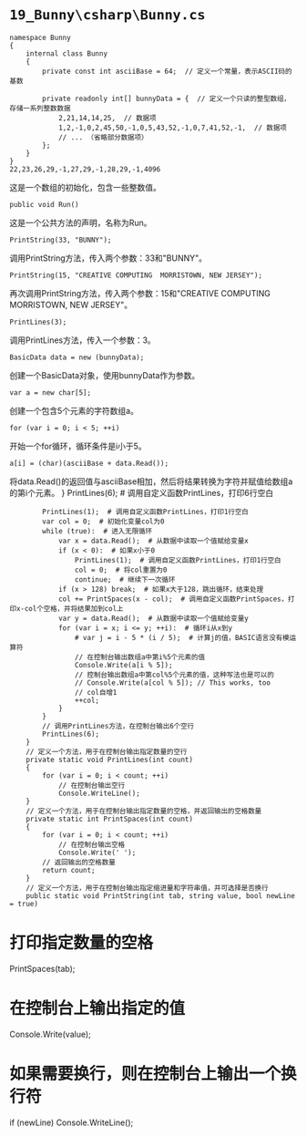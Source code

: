 # `19_Bunny\csharp\Bunny.cs`

```
namespace Bunny
{
    internal class Bunny
    {
        private const int asciiBase = 64;  // 定义一个常量，表示ASCII码的基数

        private readonly int[] bunnyData = {  // 定义一个只读的整型数组，存储一系列整数数据
            2,21,14,14,25,  // 数据项
            1,2,-1,0,2,45,50,-1,0,5,43,52,-1,0,7,41,52,-1,  // 数据项
            // ... （省略部分数据项）
        };
    }
}
22,23,26,29,-1,27,29,-1,28,29,-1,4096
```
这是一个数组的初始化，包含一些整数值。

```
public void Run()
```
这是一个公共方法的声明，名称为Run。

```
PrintString(33, "BUNNY");
```
调用PrintString方法，传入两个参数：33和"BUNNY"。

```
PrintString(15, "CREATIVE COMPUTING  MORRISTOWN, NEW JERSEY");
```
再次调用PrintString方法，传入两个参数：15和"CREATIVE COMPUTING  MORRISTOWN, NEW JERSEY"。

```
PrintLines(3);
```
调用PrintLines方法，传入一个参数：3。

```
BasicData data = new (bunnyData);
```
创建一个BasicData对象，使用bunnyData作为参数。

```
var a = new char[5];
```
创建一个包含5个元素的字符数组a。

```
for (var i = 0; i < 5; ++i)
```
开始一个for循环，循环条件是i小于5。

```
a[i] = (char)(asciiBase + data.Read());
```
将data.Read()的返回值与asciiBase相加，然后将结果转换为字符并赋值给数组a的第i个元素。
            }
            PrintLines(6);  # 调用自定义函数PrintLines，打印6行空白

            PrintLines(1);  # 调用自定义函数PrintLines，打印1行空白
            var col = 0;  # 初始化变量col为0
            while (true):  # 进入无限循环
                var x = data.Read();  # 从数据中读取一个值赋给变量x
                if (x < 0):  # 如果x小于0
                    PrintLines(1);  # 调用自定义函数PrintLines，打印1行空白
                    col = 0;  # 将col重置为0
                    continue;  # 继续下一次循环
                if (x > 128) break;  # 如果x大于128，跳出循环，结束处理
                col += PrintSpaces(x - col);  # 调用自定义函数PrintSpaces，打印x-col个空格，并将结果加到col上
                var y = data.Read();  # 从数据中读取一个值赋给变量y
                for (var i = x; i <= y; ++i):  # 循环i从x到y
                    # var j = i - 5 * (i / 5);  # 计算j的值，BASIC语言没有模运算符
                    // 在控制台输出数组a中第i%5个元素的值
                    Console.Write(a[i % 5]);
                    // 控制台输出数组a中第col%5个元素的值，这种写法也是可以的
                    // Console.Write(a[col % 5]); // This works, too
                    // col自增1
                    ++col;
                }
            }
            // 调用PrintLines方法，在控制台输出6个空行
            PrintLines(6);
        }
        // 定义一个方法，用于在控制台输出指定数量的空行
        private static void PrintLines(int count)
        {
            for (var i = 0; i < count; ++i)
                // 在控制台输出空行
                Console.WriteLine();
        }
        // 定义一个方法，用于在控制台输出指定数量的空格，并返回输出的空格数量
        private static int PrintSpaces(int count)
        {
            for (var i = 0; i < count; ++i)
                // 在控制台输出空格
                Console.Write(' ');
            // 返回输出的空格数量
            return count;
        }
        // 定义一个方法，用于在控制台输出指定缩进量和字符串值，并可选择是否换行
        public static void PrintString(int tab, string value, bool newLine = true)
# 打印指定数量的空格
PrintSpaces(tab);
# 在控制台上输出指定的值
Console.Write(value);
# 如果需要换行，则在控制台上输出一个换行符
if (newLine) Console.WriteLine();
```